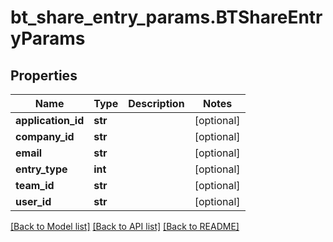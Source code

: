 # bt_share_entry_params.BTShareEntryParams

## Properties
Name | Type | Description | Notes
------------ | ------------- | ------------- | -------------
**application_id** | **str** |  | [optional] 
**company_id** | **str** |  | [optional] 
**email** | **str** |  | [optional] 
**entry_type** | **int** |  | [optional] 
**team_id** | **str** |  | [optional] 
**user_id** | **str** |  | [optional] 

[[Back to Model list]](../README.md#documentation-for-models) [[Back to API list]](../README.md#documentation-for-api-endpoints) [[Back to README]](../README.md)


